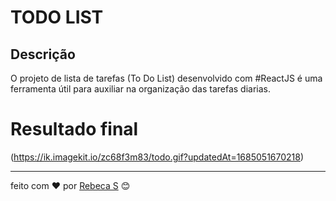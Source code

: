 # TODO LIST

## Descrição
O projeto de lista de tarefas (To Do List) desenvolvido com #ReactJS é uma ferramenta útil para auxiliar na organização das tarefas diarias.  

# Resultado final
(https://ik.imagekit.io/zc68f3m83/todo.gif?updatedAt=1685051670218)


---
feito com ❤️ por [Rebeca S](https://github.com/rebecasantana) 😊
